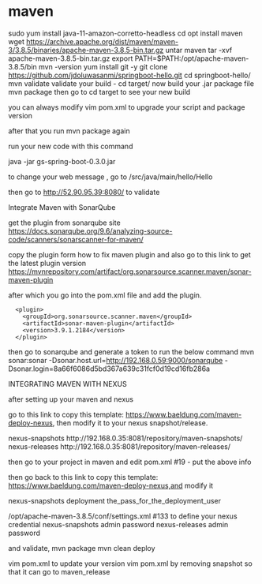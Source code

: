 # maven
sudo yum install java-11-amazon-corretto-headless
cd opt
install maven 
wget https://archive.apache.org/dist/maven/maven-3/3.8.5/binaries/apache-maven-3.8.5-bin.tar.gz
untar maven 
tar -xvf apache-maven-3.8.5-bin.tar.gz 
export PATH=$PATH:/opt/apache-maven-3.8.5/bin
mvn -version
yum install git -y
git clone https://github.com/jdoluwasanmi/springboot-hello.git
cd springboot-hello/
mvn validate
validate your build  - cd target/
now build your .jar package file 
mvn package
then go to cd target to see your new build

you can always modify vim pom.xml to upgrade your script and package version

after that you run mvn package again

run your new code with this command

java -jar gs-spring-boot-0.3.0.jar

to change your web message , go to /src/java/main/hello/Hello

then go to 
http://52.90.95.39:8080/ 
to validate







Integrate Maven with SonarQube

get the plugin from sonarqube site
https://docs.sonarqube.org/9.6/analyzing-source-code/scanners/sonarscanner-for-maven/

copy the plugin form how to fix maven plugin and also go to this link to get the latest plugin version
https://mvnrepository.com/artifact/org.sonarsource.scanner.maven/sonar-maven-plugin

after which you go into the pom.xml file and add the plugin.

      <plugin>
        <groupId>org.sonarsource.scanner.maven</groupId>
        <artifactId>sonar-maven-plugin</artifactId>
        <version>3.9.1.2184</version>
      </plugin>

then go to sonarqube and generate a token to run the below command
mvn sonar:sonar -Dsonar.host.url=http://192.168.0.59:9000/sonarqube -Dsonar.login=8a66f6086d5bd367a639c31fcf0d19cd16fb286a






INTEGRATING MAVEN WITH NEXUS

after setting up your maven and nexus

go to this link to copy this template: https://www.baeldung.com/maven-deploy-nexus, then modify it to your nexus snapshot/release.

<distributionManagement>
   <snapshotRepository>
      <id>nexus-snapshots</id>
      <url>http://192.168.0.35:8081/repository/maven-snapshots/</url>
   </snapshotRepository>
   <repository>
      <id>nexus-releases</id>
      <url>http://192.168.0.35:8081/repository/maven-releases/</url>
   </repository>
</distributionManagement>


then go to your project in maven and edit pom.xml #19 - put the above info


then go back to this link to copy this template: https://www.baeldung.com/maven-deploy-nexus,and modify it

<servers>
   <server>
      <id>nexus-snapshots</id>
      <username>deployment</username>
      <password>the_pass_for_the_deployment_user</password>
   </server>
</servers>


/opt/apache-maven-3.8.5/conf/settings.xml #133 to define your nexus credential
   <server>
      <id>nexus-snapshots</id>
      <username>admin</username>
      <password>password</password>
   </server>
   <server>
      <id>nexus-releases</id>
      <username>admin</username>
      <password>password</password>
   </server>

and validate, mvn package 
mvn clean deploy

vim pom.xml to update your version
vim pom.xml by removing snapshot so that it can go to maven_release
